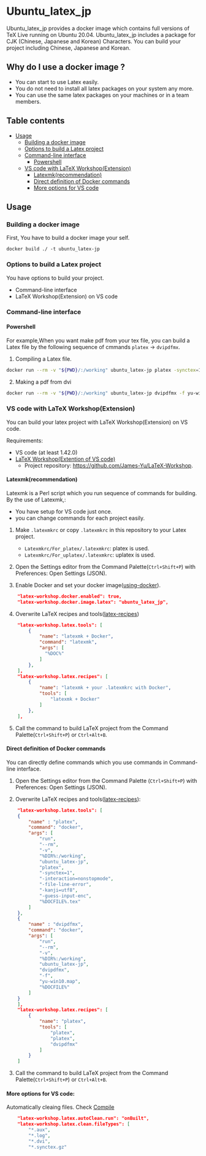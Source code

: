 # Ubuntu_latex_jp

Ubuntu_latex_jp provides a docker image which contains full versions of TeX Live running on Ubuntu 20.04.
Ubuntu_latex_jp includes a package for CJK (Chinese, Japanese and Korean) Characters.
You can build your project including Chinese, Japanese and Korean.


## Why do I use a docker image ?

- You can start to use Latex easily.
- You do not need to install all latex packages on your system any more.
- You can use the same latex packages on your machines or in a team members.

## Table contents

- [Usage](https://github.com/satoshifuku/ubuntu_latex_jp#usage)
    - [Building a docker image](https://github.com/satoshifuku/ubuntu_latex_jp#building-a-docker-image)
    - [Options to build a Latex project](https://github.com/satoshifuku/ubuntu_latex_jp#options-to-build-a-latex-project)
    - [Command-line interface](https://github.com/satoshifuku/ubuntu_latex_jp#command-line-interface)
      - [Powershell](https://github.com/satoshifuku/ubuntu_latex_jp#powershell)
    - [VS code with LaTeX Workshop(Extension)](https://github.com/satoshifuku/ubuntu_latex_jp#vs-code-with-latex-workshopextension)
      - [Latexmk(recommendation)](https://github.com/satoshifuku/ubuntu_latex_jp#latexmkrecommendation)
      -  [Direct definition of Docker commands](https://github.com/satoshifuku/ubuntu_latex_jp#direct-definition-of-docker-commands)
      -  [More options for VS code]((https://github.com/satoshifuku/ubuntu_latex_jp#More-options-for-VS-code))

## Usage

### Building a docker image

First, You have to build a docker image your self.

```
docker build ./ -t ubuntu_latex-jp
``` 

### Options to build a Latex project 

You have options to build your project.
- Command-line interface
- LaTeX Workshop(Extension) on VS code

### Command-line interface

#### Powershell

For example,When you want make pdf from your tex file, you can build a Latex file by the following sequence of cmmands `platex` -> `dvipdfmx`.

1. Compiling a Latex file.

```sh
docker run --rm -v "${PWD}/:/working" ubuntu_latex-jp platex -synctex=1 -interaction=nonstopmode -file-line-error -kanji=utf8 -guess-input-enc {foo_bar_baz}.tex
```

2. Making a pdf from dvi

```sh
docker run --rm -v "${PWD}/:/working" ubuntu_latex-jp dvipdfmx -f yu-win10.map {foo_bar_baz}.dvi 
```

### VS code with LaTeX Workshop(Extension)

You can build your latex project with LaTeX Workshop(Extension) on VS code.

Requirements:
- VS code (at least 1.42.0) 
- [LaTeX Workshop(Extention of VS code)](https://marketplace.visualstudio.com/items?itemName=James-Yu.latex-workshop)
  - Project repository: https://github.com/James-Yu/LaTeX-Workshop.

#### Latexmk(recommendation)

Latexmk is a Perl script which you run sequence of commands for building.
By the use of Latexmk,:
- You have setup for VS code just once.
- you can change commands for each project easily. 

1. Make `.latexmkrc` or copy `.latexmkrc` in this repository to your Latex project.
   - `Latexmkrc/For_platex/.latexmkrc`: platex is used.
   - `Latexmkrc/For_uplatex/.latexmkrc`: uplatex is used. 
2. Open the Settings editor from the Command Palette(`Ctrl+Shift+P`) with Preferences: Open Settings (JSON).

3. Enable Docker and set your docker image([using-docker](https://github.com/James-Yu/LaTeX-Workshop/wiki/Install#using-docker)).

```json
    "latex-workshop.docker.enabled": true,
    "latex-workshop.docker.image.latex": "ubuntu_latex_jp",    
```

4. Overwrite LaTeX recipes and tools([latex-recipes](https://github.com/James-Yu/LaTeX-Workshop/wiki/Compile#latex-recipes))

```json
    "latex-workshop.latex.tools": [
        {
            "name": "latexmk + Docker",
            "command": "latexmk",
            "args": [
              "%DOC%"
            ]
        },
    ],
    "latex-workshop.latex.recipes": [
        {
            "name": "latexmk + your .latexmkrc with Docker",
            "tools": [
                "latexmk + Docker"
            ]            
        },
    ],


```

5. Call the command to build LaTeX project from the Command Palette(`Ctrl+Shift+P`) or `Ctrl+Alt+B`. 

#### Direct definition of Docker commands

You can directly define commands which you use commands in Command-line interface.

1. Open the Settings editor from the Command Palette (`Ctrl+Shift+P`) with Preferences: Open Settings (JSON).

2. Overwrite LaTeX recipes and tools([latex-recipes](https://github.com/James-Yu/LaTeX-Workshop/wiki/Compile#latex-recipes)):

```json
    "latex-workshop.latex.tools": [
    {
        "name" : "platex",
        "command": "docker",
        "args": [
            "run", 
            "--rm", 
            "-v",
            "%DIR%:/working",
            "ubuntu_latex-jp",
            "platex",
            "-synctex=1",
            "-interaction=nonstopmode",
            "-file-line-error",
            "-kanji=utf8",
            "-guess-input-enc",
            "%DOCFILE%.tex"
        ]
    },
    {
        "name" : "dvipdfmx",
        "command": "docker",
        "args": [
            "run", 
            "--rm", 
            "-v",
            "%DIR%:/working",
            "ubuntu_latex-jp",
            "dvipdfmx",
            "-f",
            "yu-win10.map",
            "%DOCFILE%"
        ]
    }
    ],
    "latex-workshop.latex.recipes": [
        {
            "name": "platex",
            "tools": [
                "platex",
                "platex",
                "dvipdfmx"
            ]
        }
    ]
```

3. Call the command to build LaTeX project from the Command Palette(`Ctrl+Shift+P`) or `Ctrl+Alt+B`. 


#### More options for VS code:

Automatically cleaing files.
Check [Compile](https://github.com/James-Yu/LaTeX-Workshop/wiki/Compile)

```json
    "latex-workshop.latex.autoClean.run": "onBuilt",
    "latex-workshop.latex.clean.fileTypes": [
        "*.aux",
        "*.log",
        "*.dvi",
        "*.synctex.gz"
```
